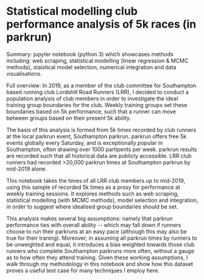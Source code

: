 # Statistical modelling club performance analysis of 5k races (in parkrun)

Summary:  jupyter notebook (python 3) which showcases methods including: web scraping, statistical modelling (linear regression & MCMC methods), staistical model selection, numerical integration and data visualisations.


Full overview:  In 2019, as a member of the club committee for Southampton based running club Lordshill Road Runners (LRR), I decided to conduct a population analysis of club members in order to investigate the ideal training group boundaries for the club. Weekly training groups set these boundaries based on 5k performance, such that a runner can move between groups based on their present 5k ability.

The basis of this analysis is formed from 5k times recorded by club runners at the local parkrun event, Southampton parkrun. parkrun offers free 5k events globally every Saturday, and is exceptionally popular in Southampton, often drawing over 1000 partipents per week. parkrun results are recorded such that all historical data are publicly accessible. LRR club runners had recorded >20,000 parkrun times at Southampton parkrun by mid-2019 alone.

This notebook takes the times of all LRR club members up to mid-2019, using this sample of recorded 5k times as a proxy for performance at weekly training sessions. It explores methods such as web scraping, statistical modelling (with MCMC methods), model selection and integration, in order to suggest where idealised group boundaries should be set.

This analysis makes several big assumptions: namely that parkrun performance ties with overall ability -- which may fall down if runners choose to run their parkruns at an easy pace (although this may also be true for their traning). Moreover, in assuming all parkrun times by runners to be unweighted and equal, it introduces a bias weighted towards those club runners who complete Southampton parkruns more often, without a gauge as to how often they attend training. Given these working assumptions, I walk through my methodology in this notebook and show how this dataset proves a useful test case for many techniques I employ here.
